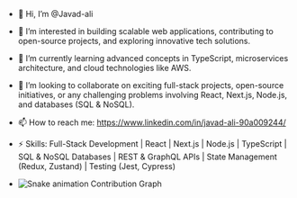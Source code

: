- 👋 Hi, I’m @Javad-ali

- 👀 I’m interested in building scalable web applications, contributing to open-source projects, and exploring innovative tech solutions.
- 🌱 I’m currently learning advanced concepts in TypeScript, microservices architecture, and cloud technologies like AWS.
- 💞️ I’m looking to collaborate on exciting full-stack projects, open-source initiatives, or any challenging problems involving React, Next.js, Node.js, and databases (SQL & NoSQL).
- 📫 How to reach me: https://www.linkedin.com/in/javad-ali-90a009244/
- ⚡ Skills: Full-Stack Development | React | Next.js | Node.js | TypeScript | SQL & NoSQL Databases | REST & GraphQL APIs | State Management (Redux, Zustand) | Testing (Jest, Cypress)


- ![Snake animation Contribution Graph](https://raw.githubusercontent.com/Javad-ali/Javad-ali/output/github-contribution-grid-snake-dark.svg)

<!---
Javad-ali/Javad-ali is a ✨ special ✨ repository because its `README.md` (this file) appears on your GitHub profile.
You can click the Preview link to take a look at your changes.
--->
